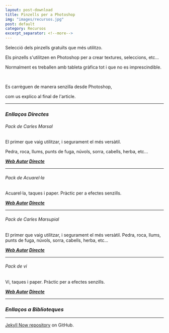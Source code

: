 ```yaml
---
layout: post-download
title: Pinzells per a Photoshop
img: "images/recursos.jpg"
post: default
category: Recursos
excerpt_separator: <!--more-->
---
```


Selecció dels pinzells gratuïts que més utilitzo.

Els pinzells s'utilitzen en Photoshop per a crear textures, seleccions, etc...

Normalment es treballen amb tableta gràfica tot i que no es imprescindible.


<!--more-->


<br>

Es carrèguen de manera senzilla desde Photoshop,

com us explico al final de l'article.

---

### *Enllaços Directes*


###### Pack de Carles Marsal

El primer que vaig utilitzar, i segurament el més versàtil.

Pedra, roca, llums, punts de fuga, núvols, sorra, cabells, herba, etc...

<strong><em><a href="http://carlesmarsal.com/about/#footer" title="Baixar desde la web"><i class="icon-cloud-download"></i>Web Autor</a></em>
<em><a href="https://www.dropbox.com/s/h1n73f9hr5msu85/Carles%20Marsal%20Photoshop%20Brushes.zip?dl=0" title="Enllaç directe"><i class="icon-cloud-download"></i>Directe</a></em></strong>

---

###### Pack de Acuarel·la

Acuarel·la, taques i paper. Pràctic per a efectes senzills.

<strong><em><a href="xxx" title="Baixar desde la web"><i class="icon-cloud-download"></i>Web Autor</a></em>
<em><a href="xxx" title="Enllaç directe"><i class="icon-cloud-download"></i>Directe</a></em></strong>

---

###### Pack de Carles Marsupial

El primer que vaig utilitzar, i segurament el més versàtil. Pedra, roca, llums, punts de fuga, núvols, sorra, cabells, herba, etc...

<strong><em><a href="xxx" title="Baixar desde la web"><i class="icon-cloud-download"></i>Web Autor</a></em>
<em><a href="xxx" title="Enllaç directe"><i class="icon-cloud-download"></i>Directe</a></em></strong>

---

###### Pack de vi

Vi, taques i paper. Pràctic per a efectes senzills.

<strong><em><a href="xxx" title="Baixar desde la web"><i class="icon-cloud-download"></i>Web Autor</a></em>
<em><a href="xxx" title="Enllaç directe"><i class="icon-cloud-download"></i>Directe</a></em></strong>

---

### *Enllaços a Biblioteques*

---

 [Jekyll Now repository](https://github.com/barryclark/jekyll-now) on GitHub.
